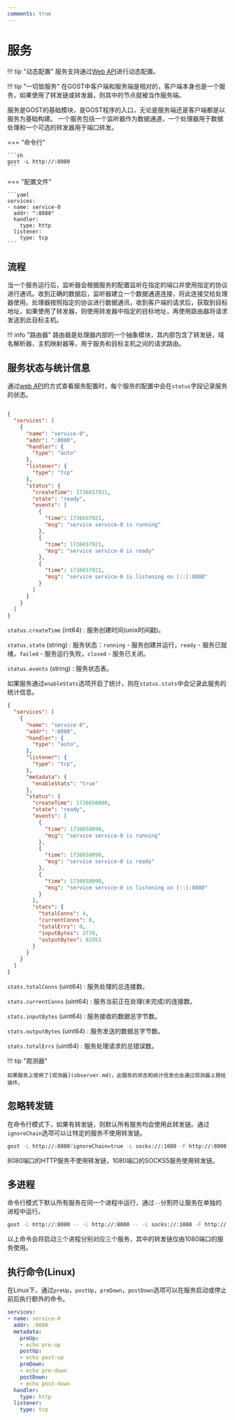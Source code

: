 ```yaml
---
comments: true
---
```


# 服务

!!! tip "动态配置"
    服务支持通过[Web API](../tutorials/api/overview.md)进行动态配置。

!!! tip "一切皆服务"
    在GOST中客户端和服务端是相对的，客户端本身也是一个服务，如果使用了转发链或转发器，则其中的节点就被当作服务端。

服务是GOST的基础模块，是GOST程序的入口，无论是服务端还是客户端都是以服务为基础构建。
一个服务包括一个监听器作为数据通道，一个处理器用于数据处理和一个可选的转发器用于端口转发。

=== "命令行"

    ```sh
    gost -L http://:8080
    ```

=== "配置文件"

    ```yaml
    services:
    - name: service-0
      addr: ":8080"
      handler:
        type: http
      listener:
        type: tcp
    ```

## 流程

当一个服务运行后，监听器会根据服务的配置监听在指定的端口并使用指定的协议进行通讯。收到正确的数据后，监听器建立一个数据通道连接，将此连接交给处理器使用。处理器按照指定的协议进行数据通讯，收到客户端的请求后，获取到目标地址，如果使用了转发器，则使用转发器中指定的目标地址，再使用路由器将请求发送到此目标主机。

!!! info "路由器"
    路由器是处理器内部的一个抽象模块，其内部包含了转发链，域名解析器，主机映射器等，用于服务和目标主机之间的请求路由。

## 服务状态与统计信息

通过[web API](../tutorials/api/overview.md)的方式查看服务配置时，每个服务的配置中会在`status`字段记录服务的状态。

```json hl_lines="12-29"

{
  "services": [
    {
      "name": "service-0",
      "addr": ":8080",
      "handler": {
        "type": "auto"
      },
      "listener": {
        "type": "tcp"
      },
      "status": {
        "createTime": 1736657921,
        "state": "ready",
        "events": [
          {
            "time": 1736657921,
            "msg": "service service-0 is running"
          },
          {
            "time": 1736657921,
            "msg": "service service-0 is ready"
          },
          {
            "time": 1736657921,
            "msg": "service service-0 is listening on [::]:8080"
          }
        ]
      }
    }
  ]
}

```

`status.createTime` (int64)
:    服务创建时间(unix时间戳)。

`status.state` (string)
:    服务状态：`running` - 服务创建并运行，`ready` - 服务已就绪，`failed` - 服务运行失败，`closed` - 服务已关闭。

`status.events` (string)
:    服务状态表。

如果服务通过`enableStats`选项开启了统计，则在`status.stats`中会记录此服务的统计信息。

```json hl_lines="13 32-38"
{
  "services": [
    {
      "name": "service-0",
      "addr": ":8080",
      "handler": {
        "type": "auto",
      },
      "listener": {
        "type": "tcp",
      },
      "metadata": {
        "enableStats": "true"
      },
      "status": {
        "createTime": 1736658090,
        "state": "ready",
        "events": [
          {
            "time": 1736658090,
            "msg": "service service-0 is running"
          },
          {
            "time": 1736658090,
            "msg": "service service-0 is ready"
          },
          {
            "time": 1736658090,
            "msg": "service service-0 is listening on [::]:8080"
          }
        ],
        "stats": {
          "totalConns": 4,
          "currentConns": 0,
          "totalErrs": 0,
          "inputBytes": 3770,
          "outputBytes": 82953
        }
      }
    }
  ]
}
```

`stats.totalConns` (uint64)
:    服务处理的总连接数。

`stats.currentConns` (uint64)
:    服务当前正在处理(未完成)的连接数。

`stats.inputBytes` (uint64)
:    服务接收的数据总字节数。

`stats.outputBytes` (uint64)
:    服务发送的数据总字节数。

`stats.totalErrs` (uint64)
:    服务处理请求的总错误数。

!!! tip "观测器"

    如果服务上使用了[观测器](observer.md)，此服务的状态和统计信息也会通过观测器上报给插件。

## 忽略转发链

在命令行模式下，如果有转发链，则默认所有服务均会使用此转发链。通过`ignoreChain`选项可以让特定的服务不使用转发链。

```bash
gost -L http://:8080?ignoreChain=true -L socks://:1080 -F http://:8000
```

8080端口的HTTP服务不使用转发链，1080端口的SOCKS5服务使用转发链。

## 多进程

命令行模式下默认所有服务在同一个进程中运行，通过`--`分割符让服务在单独的进程中运行。

```bash
gost -L http://:8080 -- -L http://:8000 -- -L socks://:1080 -F http://:8000
```

以上命令会将启动三个进程分别对应三个服务，其中的转发链仅由1080端口的服务使用。

## 执行命令(Linux)

在Linux下，通过`preUp`，`postUp`，`preDown`，`postDown`选项可以在服务启动或停止前后执行额外的命令。

```yaml
services:
- name: service-0
  addr: :8080
  metadata:
    preUp:
    - echo pre-up
    postUp:
    - echo post-up
    preDown:
    - echo pre-down
    postDown:
    - echo post-down
  handler:
    type: http
  listener:
    type: tcp
```